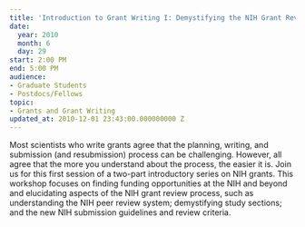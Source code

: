 ```yaml
---
title: 'Introduction to Grant Writing I: Demystifying the NIH Grant Review Process'
date:
  year: 2010
  month: 6
  day: 29
start: 2:00 PM
end: 5:00 PM
audience:
- Graduate Students
- Postdocs/Fellows
topic:
- Grants and Grant Writing
updated_at: 2010-12-01 23:43:00.000000000 Z
---
```

Most scientists who write grants agree that the planning, writing, and
submission (and resubmission) process can be challenging. However, all
agree that the more you understand about the process, the easier it is.
Join us for this first session of a two-part introductory series on NIH
grants. This workshop focuses on finding funding opportunities at the
NIH and beyond and elucidating aspects of the NIH grant review process,
such as understanding the NIH peer review system; demystifying study
sections; and the new NIH submission guidelines and review criteria.
